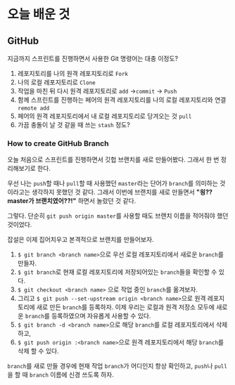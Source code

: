 # 오늘 배운 것

## GitHub

지금까지 스프린트를 진행하면서 사용한 Git 명령어는 대충 이정도?

1. 레포지토리를 나의 원격 레포지토리로 `Fork` 
2. 나의 로컬 레포지토리로 `Clone` 
3. 작업을 마친 뒤 다시 원격 레포지토리로 `add` ->`commit` -> `Push` 
4. 함께 스프린트를 진행하는 페어의 원격 레포지토리를 나의 로컬 레포지토리와 연결  `remote add`
5. 페어의 원격 레포지토리에서 내 로컬 레포지토리로 당겨오는 것 `pull`
6. 가끔 충돌이 날 것 같을 때 쓰는 `stash` 정도?

### How to create GitHub Branch

오늘 처음으로 스프린트를 진행하면서 깃헙 브랜치를 새로 만들어봤다. 그래서 한 번 정리해보기로 한다.

우선 나는 `push`할 때나 `pull`할 때 사용했던 `master`라는 단어가 `branch`를 의미하는 것이라고는 생각하지 못했던 것 같다. 그래서 이번에 브랜치를 새로 만들면서 **"읭?? master가 브랜치였어??!"** 하면서 놀랐던 것 같다.

그렇다. 단순히 `git push origin master`를 사용할 때도 브랜치 이름을 적어줘야 했던 것이었다.

잡설은 이제 집어치우고 본격적으로 브랜치를 만들어보자.

1.  `$ git branch <branch name>`으로 우선 로컬 레포지토리에서 새로운 `branch`를 만들자.
2. `$ git branch`로 현재 로컬 레포지토리에 저장되어있는 `branch`들을 확인할 수 있다.
3. `$ git checkout <branch name>` 으로 작업 중인 `branch`를 옮겨보자.
4. 그리고 `$ git push --set-upstream origin <branch name>`으로 원격 레포지토리에 새로 만든 `branch`를 등록하자. 이제 우리는 로컬과 원격 저장소 모두에 새로운 `branch`를 등록하였으며 자유롭게 사용할 수 있다.
5. `$ git branch -d <branch name>`으로 해당 `branch`를 로컬 레포지토리에서 삭제 하고,
6. `$ git push origin :<branch name>`으로 원격 레포지토리에서 해당 `branch`를 삭제 할 수 있다.

`branch`를 새로 만들 경우에 현재 작업 `branch`가 어디인지 항상 확인하고, `push`나 `pull`을 할 때 `branch` 이름에 신경 쓰도록 하자. 





